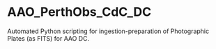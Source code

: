 # AAO_PerthObs_CdC_DC
Automated Python scripting for ingestion-preparation of Photographic Plates (as FITS) for AAO DC.
